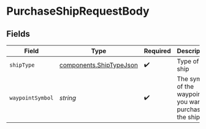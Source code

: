 # PurchaseShipRequestBody


## Fields

| Field                                                              | Type                                                               | Required                                                           | Description                                                        |
| ------------------------------------------------------------------ | ------------------------------------------------------------------ | ------------------------------------------------------------------ | ------------------------------------------------------------------ |
| `shipType`                                                         | [components.ShipTypeJson](../../models/components/shiptypejson.md) | :heavy_check_mark:                                                 | Type of ship                                                       |
| `waypointSymbol`                                                   | *string*                                                           | :heavy_check_mark:                                                 | The symbol of the waypoint you want to purchase the ship at.       |